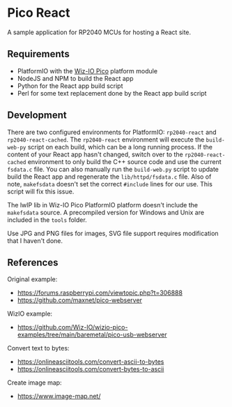 # Pico React

A sample application for RP2040 MCUs for hosting a React site.

## Requirements

* PlatformIO with the [Wiz-IO Pico](https://github.com/Wiz-IO/wizio-pico) platform module
* NodeJS and NPM to build the React app
* Python for the React app build script
* Perl for some text replacement done by the React app build script

## Development

There are two configured environments for PlatformIO: `rp2040-react` and `rp2040-react-cached`. The `rp2040-react` environment will execute the `build-web-py` script on each build, which can be a long running process. If the content of your React app hasn't changed, switch over to the `rp2040-react-cached` environment to only build the C++ source code and use the current `fsdata.c` file. You can also manually run the `build-web.py` script to update build the React app and regenerate the `lib/httpd/fsdata.c` file. Also of note, `makefsdata` doesn't set the correct `#include` lines for our use. This script will fix this issue.

The lwIP lib in Wiz-IO Pico PlatformIO platform doesn't include the `makefsdata` source. A precompiled version for Windows and Unix are included in the `tools` folder.

Use JPG and PNG files for images, SVG file support requires modification that I haven't done.

## References

Original example:

* <https://forums.raspberrypi.com/viewtopic.php?t=306888>
* <https://github.com/maxnet/pico-webserver>

WizIO example:

* <https://github.com/Wiz-IO/wizio-pico-examples/tree/main/baremetal/pico-usb-webserver>

Convert text to bytes:

* <https://onlineasciitools.com/convert-ascii-to-bytes>
* <https://onlineasciitools.com/convert-bytes-to-ascii>

Create image map:

* <https://www.image-map.net/>
